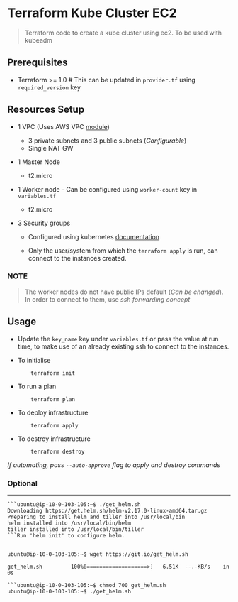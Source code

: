 # Terraform Kube Cluster EC2

> Terraform code to create a kube cluster using ec2.
> To be used with kubeadm 


## Prerequisites

- Terraform >= 1.0 # This can be updated in `provider.tf` using `required_version` key

## Resources Setup

- 1 VPC  (Uses AWS VPC [module](https://registry.terraform.io/modules/terraform-aws-modules/vpc/aws/latest))
  - 3 private subnets and 3 public subnets (*Configurable*)
  - Single NAT GW

- 1 Master Node
  - t2.micro

- 1 Worker node - Can be configured using `worker-count` key in `variables.tf`
  - t2.micro  

- 3 Security groups
  - Configured using kubernetes [documentation](https://kubernetes.io/docs/setup/production-environment/tools/kubeadm/install-kubeadm/#check-required-ports)
  
  - Only the user/system from which the `terraform apply` is run, can connect to the instances created. 


### NOTE

> The worker nodes do not have public IPs default (*Can be changed*).  
> In order to connect to them, use *ssh forwarding concept*

## Usage

- Update the `key_name` key under `variables.tf` or pass the value at run time, to make use of an already existing ssh to connect to the instances.


- To initialise
    ```shell
        terraform init
    ```

- To run a plan
    ```shell
        terraform plan
    ```

- To deploy infrastructure 
    ```shell
        terraform apply
    ```

- To destroy infrastructure 
    ```shell
        terraform destroy
    ```

*If automating, pass `--auto-approve` flag to apply and destroy commands*

### Optional



****
```helm install
```ubuntu@ip-10-0-103-105:~$ ./get_helm.sh 
Downloading https://get.helm.sh/helm-v2.17.0-linux-amd64.tar.gz
Preparing to install helm and tiller into /usr/local/bin
helm installed into /usr/local/bin/helm
tiller installed into /usr/local/bin/tiller
```Run 'helm init' to configure helm.


ubuntu@ip-10-0-103-105:~$ wget https://git.io/get_helm.sh

get_helm.sh         100%[===================>]   6.51K  --.-KB/s    in 0s      

```ubuntu@ip-10-0-103-105:~$ chmod 700 get_helm.sh 
ubuntu@ip-10-0-103-105:~$ ./get_helm.sh

